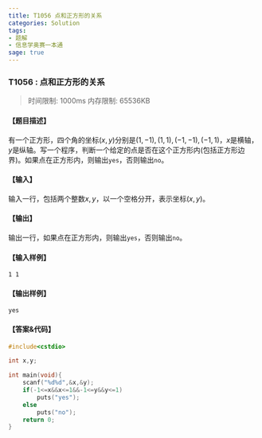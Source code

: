 ```yaml
---
title: T1056 点和正方形的关系
categories: Solution
tags:
- 题解
- 信息学奥赛一本通
sage: true
---
```


### T1056 : 点和正方形的关系

> 时间限制: $1000 \text{ms}$ 内存限制: $65536 \text{KB}$

<!-- more -->

#### 【题目描述】

有一个正方形，四个角的坐标$(x,y)$分别是$(1,-1),(1,1),(-1,-1),(-1,1)$，$x$是横轴，$y$是纵轴。写一个程序，判断一个给定的点是否在这个正方形内(包括正方形边界)。如果点在正方形内，则输出`yes`，否则输出`no`。

#### 【输入】

输入一行，包括两个整数$x,y$，以一个空格分开，表示坐标$(x,y)$。

#### 【输出】

输出一行，如果点在正方形内，则输出`yes`，否则输出`no`。

#### 【输入样例】

```
1 1
```

#### 【输出样例】

```
yes
```

#### 【答案&代码】

```cpp
#include<cstdio>

int x,y;

int main(void){
    scanf("%d%d",&x,&y);
    if(-1<=x&&x<=1&&-1<=y&&y<=1)
        puts("yes");
    else
        puts("no");
    return 0;
}
```
